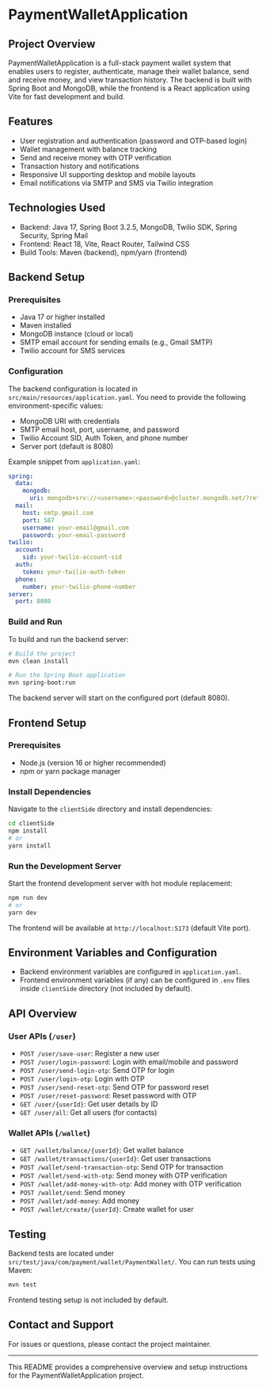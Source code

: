 # PaymentWalletApplication

## Project Overview
PaymentWalletApplication is a full-stack payment wallet system that enables users to register, authenticate, manage their wallet balance, send and receive money, and view transaction history. The backend is built with Spring Boot and MongoDB, while the frontend is a React application using Vite for fast development and build.

## Features
- User registration and authentication (password and OTP-based login)
- Wallet management with balance tracking
- Send and receive money with OTP verification
- Transaction history and notifications
- Responsive UI supporting desktop and mobile layouts
- Email notifications via SMTP and SMS via Twilio integration

## Technologies Used
- Backend: Java 17, Spring Boot 3.2.5, MongoDB, Twilio SDK, Spring Security, Spring Mail
- Frontend: React 18, Vite, React Router, Tailwind CSS
- Build Tools: Maven (backend), npm/yarn (frontend)

## Backend Setup

### Prerequisites
- Java 17 or higher installed
- Maven installed
- MongoDB instance (cloud or local)
- SMTP email account for sending emails (e.g., Gmail SMTP)
- Twilio account for SMS services

### Configuration
The backend configuration is located in `src/main/resources/application.yaml`. You need to provide the following environment-specific values:

- MongoDB URI with credentials
- SMTP email host, port, username, and password
- Twilio Account SID, Auth Token, and phone number
- Server port (default is 8080)

Example snippet from `application.yaml`:
```yaml
spring:
  data:
    mongodb:
      uri: mongodb+srv://<username>:<password>@cluster.mongodb.net/?retryWrites=true&w=majority
  mail:
    host: smtp.gmail.com
    port: 587
    username: your-email@gmail.com
    password: your-email-password
twilio:
  account:
    sid: your-twilio-account-sid
  auth:
    token: your-twilio-auth-token
  phone:
    number: your-twilio-phone-number
server:
  port: 8080
```

### Build and Run
To build and run the backend server:

```bash
# Build the project
mvn clean install

# Run the Spring Boot application
mvn spring-boot:run
```

The backend server will start on the configured port (default 8080).

## Frontend Setup

### Prerequisites
- Node.js (version 16 or higher recommended)
- npm or yarn package manager

### Install Dependencies
Navigate to the `clientSide` directory and install dependencies:

```bash
cd clientSide
npm install
# or
yarn install
```

### Run the Development Server
Start the frontend development server with hot module replacement:

```bash
npm run dev
# or
yarn dev
```

The frontend will be available at `http://localhost:5173` (default Vite port).

## Environment Variables and Configuration
- Backend environment variables are configured in `application.yaml`.
- Frontend environment variables (if any) can be configured in `.env` files inside `clientSide` directory (not included by default).

## API Overview

### User APIs (`/user`)
- `POST /user/save-user`: Register a new user
- `POST /user/login-password`: Login with email/mobile and password
- `POST /user/send-login-otp`: Send OTP for login
- `POST /user/login-otp`: Login with OTP
- `POST /user/send-reset-otp`: Send OTP for password reset
- `POST /user/reset-password`: Reset password with OTP
- `GET /user/{userId}`: Get user details by ID
- `GET /user/all`: Get all users (for contacts)

### Wallet APIs (`/wallet`)
- `GET /wallet/balance/{userId}`: Get wallet balance
- `GET /wallet/transactions/{userId}`: Get user transactions
- `POST /wallet/send-transaction-otp`: Send OTP for transaction
- `POST /wallet/send-with-otp`: Send money with OTP verification
- `POST /wallet/add-money-with-otp`: Add money with OTP verification
- `POST /wallet/send`: Send money 
- `POST /wallet/add-money`: Add money 
- `POST /wallet/create/{userId}`: Create wallet for user

## Testing
Backend tests are located under `src/test/java/com/payment/wallet/PaymentWallet/`. You can run tests using Maven:

```bash
mvn test
```

Frontend testing setup is not included by default.

## Contact and Support
For issues or questions, please contact the project maintainer.

---

This README provides a comprehensive overview and setup instructions for the PaymentWalletApplication project.
